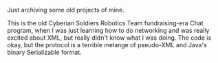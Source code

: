 Just archiving some old projects of mine.

This is the old Cyberian Soldiers Robotics Team fundraising-era Chat program,
when I was just learning how to do networking and was really excited about XML,
but really didn't know what I was doing. The code is okay, but the protocol is
a terrible melange of pseudo-XML and Java's binary Serializable format.
